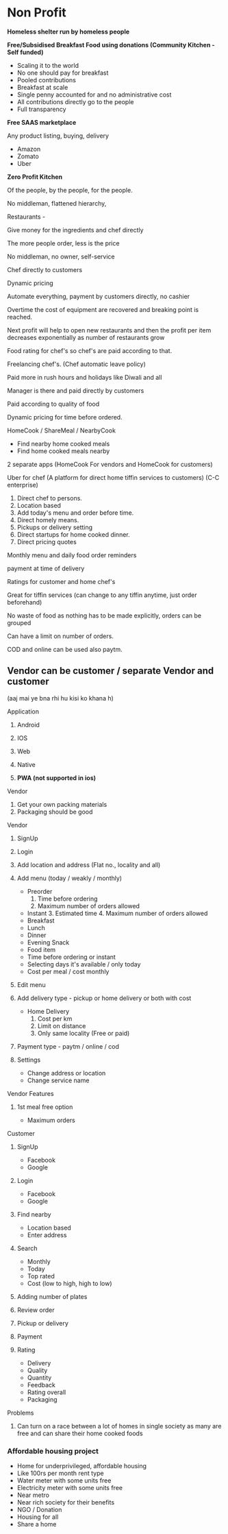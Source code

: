 # Non Profit

**Homeless shelter run by homeless people**

**Free/Subsidised Breakfast Food using donations (Community Kitchen - Self funded)**

- Scaling it to the world
- No one should pay for breakfast
- Pooled contributions
- Breakfast at scale
- Single penny accounted for and no administrative cost
- All contributions directly go to the people
- Full transparency

**Free SAAS marketplace**

Any product listing, buying, delivery

- Amazon
- Zomato
- Uber

**Zero Profit Kitchen**

Of the people, by the people, for the people.

No middleman, flattened hierarchy,

Restaurants -

Give money for the ingredients and chef directly

The more people order, less is the price

No middleman, no owner, self-service

Chef directly to customers

Dynamic pricing

Automate everything, payment by customers directly, no cashier

Overtime the cost of equipment are recovered and breaking point is reached.

Next profit will help to open new restaurants and then the profit per item decreases exponentially as number of restaurants grow

Food rating for chef's so chef's are paid according to that.

Freelancing chef's. (Chef automatic leave policy)

Paid more in rush hours and holidays like Diwali and all

Manager is there and paid directly by customers

Paid according to quality of food

Dynamic pricing for time before ordered.

HomeCook / ShareMeal / NearbyCook

- Find nearby home cooked meals
- Find home cooked meals nearby

2 separate apps (HomeCook For vendors and HomeCook for customers)

Uber for chef (A platform for direct home tiffin services to customers) (C-C enterprise)

1. Direct chef to persons.
2. Location based
3. Add today's menu and order before time.
4. Direct homely means.
5. Pickups or delivery setting
6. Direct startups for home cooked dinner.
7. Direct pricing quotes

Monthly menu and daily food order reminders

payment at time of delivery

Ratings for customer and home chef's

Great for tiffin services (can change to any tiffin anytime, just order beforehand)

No waste of food as nothing has to be made explicitly, orders can be grouped

Can have a limit on number of orders.

COD and online can be used also paytm.

## Vendor can be customer / separate Vendor and customer

(aaj mai ye bna rhi hu kisi ko khana h)

Application

1. Android

2. IOS

3. Web

4. Native

5. **PWA (not supported in ios)**

Vendor

1. Get your own packing materials
2. Packaging should be good

Vendor

1. SignUp
2. Login
3. Add location and address (Flat no., locality and all)

4. Add menu (today / weakly / monthly)
    - Preorder
        1. Time before ordering
        2. Maximum number of orders allowed
    - Instant
        3. Estimated time
        4. Maximum number of orders allowed
    - Breakfast
    - Lunch
    - Dinner
    - Evening Snack
    - Food item
    - Time before ordering or instant
    - Selecting days it's available / only today
    - Cost per meal / cost monthly

5. Edit menu
6. Add delivery type - pickup or home delivery or both with cost
    - Home Delivery
        1. Cost per km
        2. Limit on distance
        3. Only same locality (Free or paid)

7. Payment type - paytm / online / cod

8. Settings
    - Change address or location
    - Change service name

Vendor Features

1. 1st meal free option

    - Maximum orders

Customer

1. SignUp
    - Facebook
    - Google

2. Login
    - Facebook
    - Google

3. Find nearby
    - Location based
    - Enter address

4. Search
    - Monthly
    - Today
    - Top rated
    - Cost (low to high, high to low)

5. Adding number of plates
6. Review order
7. Pickup or delivery
8. Payment
9. Rating
    - Delivery
    - Quality
    - Quantity
    - Feedback
    - Rating overall
    - Packaging

Problems

1. Can turn on a race between a lot of homes in single society as many are free and can share their home cooked foods

### Affordable housing project

- Home for underprivileged, affordable housing
- Like 100rs per month rent type
- Water meter with some units free
- Electricity meter with some units free
- Near metro
- Near rich society for their benefits
- NGO / Donation
- Housing for all
- Share a home
